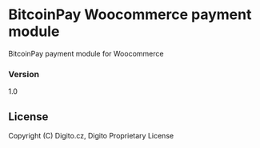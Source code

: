 # BitcoinPay Woocommerce payment module

BitcoinPay payment module for Woocommerce

### Version
1.0


License
----

Copyright (C) Digito.cz, Digito Proprietary License